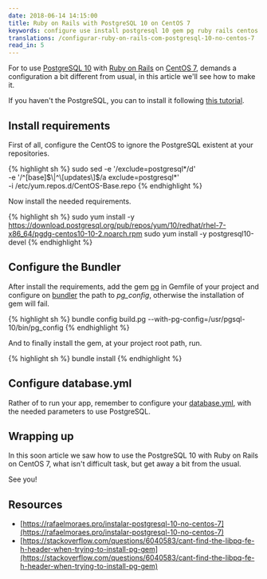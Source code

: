 ```yaml
---
date: 2018-06-14 14:15:00
title: Ruby on Rails with PostgreSQL 10 on CentOS 7
keywords: configure use install postgresql 10 gem pg ruby rails centos 7
translations: /configurar-ruby-on-rails-com-postgresql-10-no-centos-7
read_in: 5
---
```


For to use [PostgreSQL 10](https://www.postgresql.org/) with [Ruby on Rails](https://rubyonrails.org/) on  [CentOS 7](https://www.centos.org/), demands a configuration a bit different from usual, in this article we'll see how to make it.

If you haven't the PostgreSQL, you can to install it following [this tutorial](https://rafaelmoraes.pro/instalar-postgresql-10-no-centos-7).


## Install requirements

First of all, configure the CentOS to ignore the PostgreSQL existent at your repositories.

{% highlight sh %}
sudo sed -e '/exclude=postgresql\*/d' \
  -e '/^\[base\]$\|^\[updates\]$/a exclude=postgresql*' \
  -i /etc/yum.repos.d/CentOS-Base.repo
{% endhighlight %}

Now install the needed requirements.

{% highlight sh %}
sudo yum install -y https://download.postgresql.org/pub/repos/yum/10/redhat/rhel-7-x86_64/pgdg-centos10-10-2.noarch.rpm
sudo yum install -y postgresql10-devel
{% endhighlight %}

## Configure the Bundler

After install the requirements, add the gem [pg](https://rubygems.org/gems/pg) in Gemfile of your project and configure on [bundler](https://bundler.io) the path to *pg_config*, otherwise the installation of gem will fail.

{% highlight sh %}
bundle config build.pg --with-pg-config=/usr/pgsql-10/bin/pg_config
{% endhighlight %}

And to finally install the gem, at your project root path, run.

{% highlight sh %}
bundle install
{% endhighlight %}

## Configure database.yml

Rather of to run your app, remember to configure your [database.yml](http://guides.rubyonrails.org/configuring.html#configuring-a-database), with the needed parameters to use PostgreSQL.

## Wrapping up

In this soon article we saw how to use the PostgreSQL 10 with Ruby on Rails on CentOS 7, what isn't difficult task, but get away a bit from the usual.

See you!

## Resources

* [https://rafaelmoraes.pro/instalar-postgresql-10-no-centos-7](https://rafaelmoraes.pro/instalar-postgresql-10-no-centos-7)
* [https://stackoverflow.com/questions/6040583/cant-find-the-libpq-fe-h-header-when-trying-to-install-pg-gem](https://stackoverflow.com/questions/6040583/cant-find-the-libpq-fe-h-header-when-trying-to-install-pg-gem)
